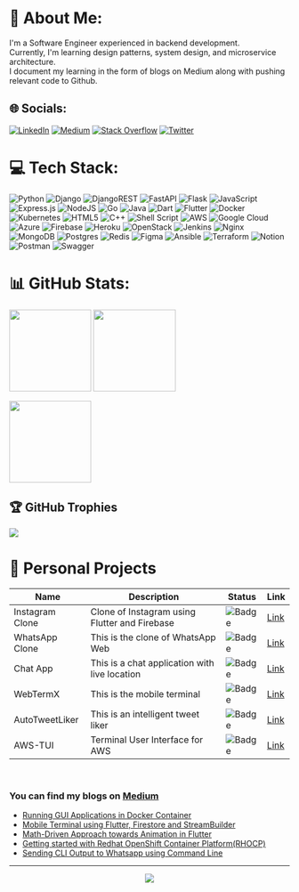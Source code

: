 # 💫 About Me:
I'm a Software Engineer experienced in backend development.<br>Currently, I'm learning design patterns, system design, and microservice architecture.<br>I document my learning in the form of blogs on Medium along with pushing relevant code to Github.


## 🌐 Socials:
[![LinkedIn](https://img.shields.io/badge/LinkedIn-%230077B5.svg?logo=linkedin&logoColor=white)](https://linkedin.com/in/ankushchavan) [![Medium](https://img.shields.io/badge/Medium-12100E?logo=medium&logoColor=white)](https://medium.com/@ankush-chavan) [![Stack Overflow](https://img.shields.io/badge/-Stackoverflow-FE7A16?logo=stack-overflow&logoColor=white)](https://stackoverflow.com/users/14997048) [![Twitter](https://img.shields.io/badge/Twitter-%231DA1F2.svg?logo=Twitter&logoColor=white)](https://twitter.com/TheNameIsAnkush) 

# 💻 Tech Stack:
![Python](https://img.shields.io/badge/python-3670A0?style=for-the-badge&logo=python&logoColor=ffdd54)
![Django](https://img.shields.io/badge/django-%23092E20.svg?style=for-the-badge&logo=django&logoColor=white)
![DjangoREST](https://img.shields.io/badge/DJANGO-REST-ff1709?style=for-the-badge&logo=django&logoColor=white&color=ff1709&labelColor=gray)
![FastAPI](https://img.shields.io/badge/FastAPI-005571?style=for-the-badge&logo=fastapi)
![Flask](https://img.shields.io/badge/flask-%23000.svg?style=for-the-badge&logo=flask&logoColor=white)
![JavaScript](https://img.shields.io/badge/javascript-%23323330.svg?style=for-the-badge&logo=javascript&logoColor=%23F7DF1E)
![Express.js](https://img.shields.io/badge/express.js-%23404d59.svg?style=for-the-badge&logo=express&logoColor=%2361DAFB)
![NodeJS](https://img.shields.io/badge/node.js-6DA55F?style=for-the-badge&logo=node.js&logoColor=white)
![Go](https://img.shields.io/badge/go-%2300ADD8.svg?style=for-the-badge&logo=go&logoColor=white)
![Java](https://img.shields.io/badge/java-%23ED8B00.svg?style=for-the-badge&logo=java&logoColor=white)
![Dart](https://img.shields.io/badge/dart-%230175C2.svg?style=for-the-badge&logo=dart&logoColor=white)
![Flutter](https://img.shields.io/badge/Flutter-%2302569B.svg?style=for-the-badge&logo=Flutter&logoColor=white)
![Docker](https://img.shields.io/badge/docker-%230db7ed.svg?style=for-the-badge&logo=docker&logoColor=white)
![Kubernetes](https://img.shields.io/badge/kubernetes-%23326ce5.svg?style=for-the-badge&logo=kubernetes&logoColor=white)
![HTML5](https://img.shields.io/badge/html5-%23E34F26.svg?style=for-the-badge&logo=html5&logoColor=white)
![C++](https://img.shields.io/badge/c++-%2300599C.svg?style=for-the-badge&logo=c%2B%2B&logoColor=white)
![Shell Script](https://img.shields.io/badge/shell_script-%23121011.svg?style=for-the-badge&logo=gnu-bash&logoColor=white)
![AWS](https://img.shields.io/badge/AWS-%23FF9900.svg?style=for-the-badge&logo=amazon-aws&logoColor=white)
![Google Cloud](https://img.shields.io/badge/Google%20Cloud-%234285F4.svg?style=for-the-badge&logo=google-cloud&logoColor=white) ![Azure](https://img.shields.io/badge/azure-%230072C6.svg?style=for-the-badge&logo=azure-devops&logoColor=white)
![Firebase](https://img.shields.io/badge/firebase-%23039BE5.svg?style=for-the-badge&logo=firebase)
![Heroku](https://img.shields.io/badge/heroku-%23430098.svg?style=for-the-badge&logo=heroku&logoColor=white)
![OpenStack](https://img.shields.io/badge/Openstack-%23f01742.svg?style=for-the-badge&logo=openstack&logoColor=white)
![Jenkins](https://img.shields.io/badge/jenkins-%232C5263.svg?style=for-the-badge&logo=jenkins&logoColor=white)
![Nginx](https://img.shields.io/badge/nginx-%23009639.svg?style=for-the-badge&logo=nginx&logoColor=white)
![MongoDB](https://img.shields.io/badge/MongoDB-%234ea94b.svg?style=for-the-badge&logo=mongodb&logoColor=white)
![Postgres](https://img.shields.io/badge/postgres-%23316192.svg?style=for-the-badge&logo=postgresql&logoColor=white)
![Redis](https://img.shields.io/badge/redis-%23DD0031.svg?style=for-the-badge&logo=redis&logoColor=white)
![Figma](https://img.shields.io/badge/figma-%23F24E1E.svg?style=for-the-badge&logo=figma&logoColor=white)
![Ansible](https://img.shields.io/badge/ansible-%231A1918.svg?style=for-the-badge&logo=ansible&logoColor=white)
![Terraform](https://img.shields.io/badge/terraform-%235835CC.svg?style=for-the-badge&logo=terraform&logoColor=white)
![Notion](https://img.shields.io/badge/Notion-%23000000.svg?style=for-the-badge&logo=notion&logoColor=white)
![Postman](https://img.shields.io/badge/Postman-FF6C37?style=for-the-badge&logo=postman&logoColor=white)
![Swagger](https://img.shields.io/badge/-Swagger-%23Clojure?style=for-the-badge&logo=swagger&logoColor=white)

# 📊 GitHub Stats:
<p>
<img height="147.3px" src="https://github-readme-stats.vercel.app/api?username=cankush625&hide_title=true&hide_border=true&show_icons=true&include_all_commits=true&count_private=true&text_color=000&icon_color=000&bg_color=0,ea6161,ffc64d,fffc4d,52fa5a&theme=graywhite" />
<img height="147.3px" src="https://github-readme-stats.vercel.app/api/top-langs/?username=cankush625&hide=html,css,tsql&hide_title=true&hide_border=true&layout=compact&langs_count=8&exclude_repo=comp426&text_color=000&icon_color=fff&bg_color=0,52fa5a,4dfcff,c64dff&theme=graywhite" />
</p>
<img height="147.3px" src="https://github-readme-streak-stats.herokuapp.com/?user=cankush625&theme=blue-green&hide_border=false" />

## 🏆 GitHub Trophies
![](https://github-profile-trophy.vercel.app/?username=cankush625&theme=onedark&no-frame=false&no-bg=false&margin-w=4&margin-h=4)

# 🔏 Personal Projects
Name | Description | Status | Link
-----|-------------|--------|------
Instagram Clone | Clone of Instagram using Flutter and Firebase | ![Badge](https://img.shields.io/badge/Status-COMPLETED-LightSeaGreen.svg) | [Link](https://github.com/cankush625/Instagram_Clone)
WhatsApp Clone | This is the clone of WhatsApp Web | ![Badge](https://img.shields.io/badge/Status-COMPLETED-LightSeaGreen.svg) | [Link](https://github.com/cankush625/WhatsApp-clone)
Chat App | This is a chat application with live location | ![Badge](https://img.shields.io/badge/Status-COMPLETED-LightSeaGreen.svg) | [Link](https://github.com/cankush625/Chat-App)
WebTermX | This is the mobile terminal | ![Badge](https://img.shields.io/badge/Status-COMPLETED-LightSeaGreen.svg) | [Link](https://github.com/cankush625/WebTermX)
AutoTweetLiker | This is an intelligent tweet liker | ![Badge](https://img.shields.io/badge/Status-COMPLETED-LightSeaGreen.svg) | [Link](https://github.com/cankush625/AutoTweetLiker)
AWS-TUI | Terminal User Interface for AWS | ![Badge](https://img.shields.io/badge/Status-INPROGRESS-yellow.svg) | [Link](https://github.com/cankush625/AWS-TUI)

<br/>

### You can find my blogs on [Medium](https://ankush-chavan.medium.com/)
- [Running GUI Applications in Docker Container](https://ankush-chavan.medium.com/running-gui-applications-in-docker-container-f088e48dab9b)
- [Mobile Terminal using Flutter, Firestore and StreamBuilder](https://ankush-chavan.medium.com/mobile-terminal-using-flutter-firestore-and-streambuilder-dd80424f3737)
- [Math-Driven Approach towards Animation in Flutter](https://ankush-chavan.medium.com/math-driven-approach-towards-animation-in-flutter-4936daf1af2b)
- [Getting started with Redhat OpenShift Container Platform(RHOCP)](https://ankush-chavan.medium.com/getting-started-with-redhat-openshift-container-platform-rhocp-34520e133608)
- [Sending CLI Output to Whatsapp using Command Line](https://ankush-chavan.medium.com/sending-cli-output-to-whatsapp-using-command-line-e2213b6c1a8b)

---
<p align=center>
    <a href="https://visitcount.itsvg.in">
        <img src="https://visitcount.itsvg.in/api?id=cankush625&icon=5&color=0"/>
    </a>
</p>
